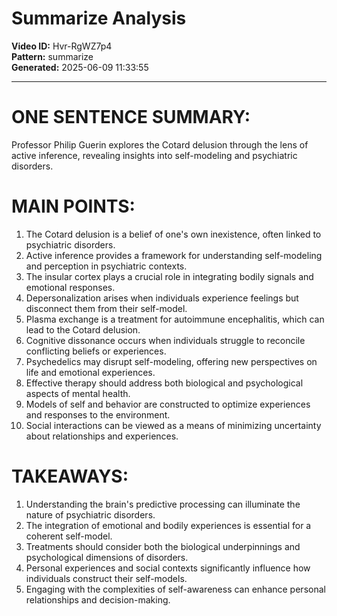 # Summarize Analysis

**Video ID:** Hvr-RgWZ7p4  
**Pattern:** summarize  
**Generated:** 2025-06-09 11:33:55  

---

# ONE SENTENCE SUMMARY:
Professor Philip Guerin explores the Cotard delusion through the lens of active inference, revealing insights into self-modeling and psychiatric disorders.

# MAIN POINTS:
1. The Cotard delusion is a belief of one's own inexistence, often linked to psychiatric disorders.
2. Active inference provides a framework for understanding self-modeling and perception in psychiatric contexts.
3. The insular cortex plays a crucial role in integrating bodily signals and emotional responses.
4. Depersonalization arises when individuals experience feelings but disconnect them from their self-model.
5. Plasma exchange is a treatment for autoimmune encephalitis, which can lead to the Cotard delusion.
6. Cognitive dissonance occurs when individuals struggle to reconcile conflicting beliefs or experiences.
7. Psychedelics may disrupt self-modeling, offering new perspectives on life and emotional experiences.
8. Effective therapy should address both biological and psychological aspects of mental health.
9. Models of self and behavior are constructed to optimize experiences and responses to the environment.
10. Social interactions can be viewed as a means of minimizing uncertainty about relationships and experiences.

# TAKEAWAYS:
1. Understanding the brain's predictive processing can illuminate the nature of psychiatric disorders.
2. The integration of emotional and bodily experiences is essential for a coherent self-model.
3. Treatments should consider both the biological underpinnings and psychological dimensions of disorders.
4. Personal experiences and social contexts significantly influence how individuals construct their self-models.
5. Engaging with the complexities of self-awareness can enhance personal relationships and decision-making.
